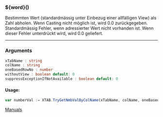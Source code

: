 ﻿### ${word}()
Bestimmten Wert (standardmässig unter Einbezug einer allfälligen View) als Zahl abholen. Wenn Casting nicht möglich ist, wird 0.0 zurückgegeben. Standardmässig Fehler, wenn adressierter Wert nicht vorhanden ist. Wenn dieser Fehler unterdrückt wird, wird 0.0 geliefert.

----

### Arguments
```ts
xTabName : string
colName : string
oneBasedRowNo : number
withoutView : boolean default: 0
suppressExceptionIfNotAvailable : boolean default: 0
```
#### Usage:
```ts
var numberVal := XTAB.TryGetNmbValByColName(xTabName, colName, oneBasedRowNo, withoutView, suppressExceptionIfNotAvailable)
```

[Manuals](https://manuals.opacc.ch/docs/doku2401/F-Script/ScriptBlockFunc.XTAB.TryGetNmbValByColName.html)
